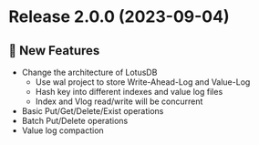 # Release 2.0.0 (2023-09-04)

## 🚀 New Features
* Change the architecture of LotusDB
  * Use wal project to store Write-Ahead-Log and Value-Log
  * Hash key into different indexes and value log files
  * Index and Vlog read/write will be concurrent
* Basic Put/Get/Delete/Exist operations
* Batch Put/Delete operations
* Value log compaction
